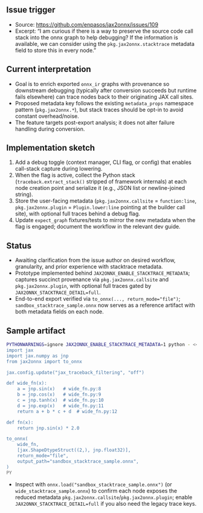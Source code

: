 ## Issue trigger

- Source: https://github.com/enpasos/jax2onnx/issues/109
- Excerpt: “I am curious if there is a way to preserve the source code call stack into the onnx graph to help debugging? If the information is available, we can consider using the `pkg.jax2onnx.stacktrace` metadata field to store this in every node.”

## Current interpretation

- Goal is to enrich exported `onnx_ir` graphs with provenance so downstream debugging (typically after conversion succeeds but runtime fails elsewhere) can trace nodes back to their originating JAX call sites.
- Proposed metadata key follows the existing `metadata_props` namespace pattern (`pkg.jax2onnx.*`), but stack traces should be opt-in to avoid constant overhead/noise.
- The feature targets post-export analysis; it does not alter failure handling during conversion.

## Implementation sketch

1. Add a debug toggle (context manager, CLI flag, or config) that enables call-stack capture during lowering.
2. When the flag is active, collect the Python stack (`traceback.extract_stack()` stripped of framework internals) at each node creation point and serialize it (e.g., JSON list or newline-joined string).
3. Store the user-facing metadata (`pkg.jax2onnx.callsite` = `function:line`, `pkg.jax2onnx.plugin` = `Plugin.lower:line` pointing at the builder call site), with optional full traces behind a debug flag.
4. Update `expect_graph` fixtures/tests to mirror the new metadata when the flag is engaged; document the workflow in the relevant dev guide.

## Status

- Awaiting clarification from the issue author on desired workflow, granularity, and prior experience with stacktrace metadata.
- Prototype implemented behind `JAX2ONNX_ENABLE_STACKTRACE_METADATA`; captures succinct provenance via `pkg.jax2onnx.callsite` and `pkg.jax2onnx.plugin`, with optional full traces gated by `JAX2ONNX_STACKTRACE_DETAIL=full`.
- End-to-end export verified via `to_onnx(..., return_mode="file")`; `sandbox_stacktrace_sample.onnx` now serves as a reference artifact with both metadata fields on each node.

## Sample artifact

```bash
PYTHONWARNINGS=ignore JAX2ONNX_ENABLE_STACKTRACE_METADATA=1 python - <<'PY'
import jax
import jax.numpy as jnp
from jax2onnx import to_onnx

jax.config.update("jax_traceback_filtering", "off")

def wide_fn(x):
    a = jnp.sin(x)   # wide_fn.py:8
    b = jnp.cos(x)   # wide_fn.py:9
    c = jnp.tanh(x)  # wide_fn.py:10
    d = jnp.exp(x)   # wide_fn.py:11
    return a + b * c + d  # wide_fn.py:12

def fn(x):
    return jnp.sin(x) * 2.0

to_onnx(
    wide_fn,
    [jax.ShapeDtypeStruct((2,), jnp.float32)],
    return_mode="file",
    output_path="sandbox_stacktrace_sample.onnx",
)
PY
```

- Inspect with `onnx.load("sandbox_stacktrace_sample.onnx")` (or `wide_stacktrace_sample.onnx`) to confirm each node exposes the reduced metadata `pkg.jax2onnx.callsite`/`pkg.jax2onnx.plugin`; enable `JAX2ONNX_STACKTRACE_DETAIL=full` if you also need the legacy trace keys.
